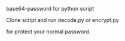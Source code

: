 base64-password for python script

Clone script and run decode.py or encrypt.py 

for protect your normal password. 
